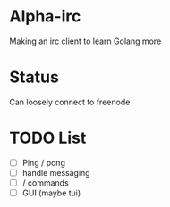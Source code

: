 # Alpha-irc
Making an irc client to learn Golang more

# Status

Can loosely connect to freenode


# TODO List

- [ ] Ping / pong
- [ ] handle messaging
- [ ] / commands
- [ ] GUI (maybe tui)
